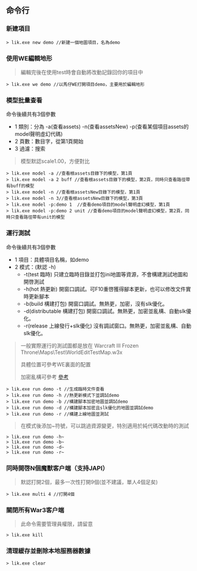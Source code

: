 ## 命令行

### 新建項目

```
> lik.exe new demo //新建一個地圖項目，名為demo
```

### 使用WE編輯地形

> 編輯完後在使用test時會自動將改動記錄回你的項目中

```
> lik.exe we demo //以馬仔WE打開項目demo，主要用於編輯地形
```

### 模型批量查看

命令後續共有3個參數

* 1 類別：分為 -a(查看assets) -n(查看assetsNew) -p(查看某個項目assets的model聲明虛幻代碼)
* 2 頁數：數目字，從第1頁開始
* 3 過濾：搜索

> 模型默認scale1.00，方便對比

```
> lik.exe model -a //查看根assets目錄下的模型，第1頁
> lik.exe model -a 2 buff //查看根assets目錄下的模型，第2頁，同時只查看路徑帶有buff的模型
> lik.exe model -n //查看根assetsNew目錄下的模型，第1頁
> lik.exe model -n 3//查看根assetsNew目錄下的模型，第3頁
> lik.exe model -p:demo 1  //查看demo項目的model聲明虛幻模型，第1頁
> lik.exe model -p:demo 2 unit //查看demo項目的model聲明虛幻模型，第2頁，同時只查看路徑帶有unit的模型
```

### 運行測試

命令後續共有3個參數

* 1 項目：具體項目名稱，如demo
* 2 模式：(默認 -h)
  * -t(test 臨時) 只建立臨時目錄並打包ini地圖等資源，不會構建測試地圖和開啓測試
  * -h(hot 熱更新) 開窗口調試。可F10重啓獲得腳本更新，也可以修改文件實時更新腳本
  * -b(build 構建打包) 開窗口調試。無熱更，加密，沒有slk優化。
  * -d(distributable 構建打包) 開窗口調試。無熱更，加密並亂構、自動slk優化。
  * -r(release 上線發行+slk優化) 沒有調試窗口。無熱更，加密並亂構、自動slk優化。

> 一般實際運行的測試圖都是放在 Warcraft III Frozen Throne\Maps\Test\WorldEditTestMap.w3x
>
> 具體位置可參考WE裏面的配置
>
> 加密亂構可參考 [參考](https://lik.hunzsig.org/?p=other&n=encrypt)

```
> lik.exe run demo -t //生成臨時文件查看
> lik.exe run demo -h //熱更新模式下並調試demo
> lik.exe run demo -b //構建腳本加密地圖並調試demo
> lik.exe run demo -d //構建腳本加密且slk優化的地圖並調試demo
> lik.exe run demo -r //構建上線地圖並測試
```

> 在模式後添加~符號，可以跳過資源變更，特別適用於純代碼改動時的測試

```
> lik.exe run demo -h~
> lik.exe run demo -b~
> lik.exe run demo -d~
> lik.exe run demo -r~
```

### 同時開啓N個魔獸客户端（支持JAPI）

> 默認打開2個，最多一次性打開9個(並不建議，單人4個足矣)

```
> lik.exe multi 4 //打開4個
```

### 關閉所有War3客户端

> 此命令需要管理員權限，請留意

```
> lik.exe kill
```

### 清理緩存並刪除本地服務器數據

```
> lik.exe clear
```
